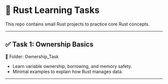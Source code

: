 # 🦀 Rust Learning Tasks

This repo contains small Rust projects to practice core Rust concepts.

---

## ✅ Task 1: Ownership Basics

📁 Folder: Ownership_Task

- Learn variable ownership, borrowing, and memory safety.
- Minimal examples to explain how Rust manages data.

---

